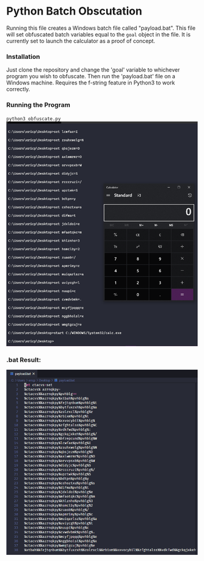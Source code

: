 # Python Batch Obscutation
Running this file creates a Windows batch file called "payload.bat". This file will set obfuscated batch variables equal to the `goal` object in the file. It is currently set to launch the calculator as a proof of concept.

### Installation

Just clone the repository and change the 'goal' variable to whichever program you wish to obfuscate. Then run the 'payload.bat' file on a Windows machine. Requires the f-string feature in Python3 to work correctly. 

### Running the Program 

`python3 obfuscate.py`
![obfuscate.py](calculator.png)

### .bat Result:
![payload.bat](payload-bat.png)

